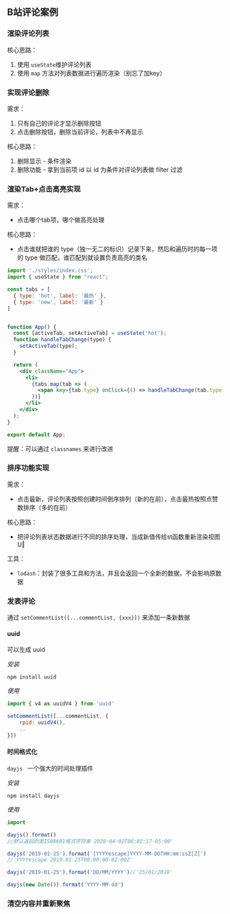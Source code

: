 ## B站评论案例

### 渲染评论列表

核心思路：

1. 使用 `useState`维护评论列表
2. 使用 `map` 方法对列表数据进行遍历渲染（别忘了加key）

### 实现评论删除

需求：

1. 只有自己的评论才显示删除按钮
2. 点击删除按钮，删除当前评论，列表中不再显示

核心思路：

1. 删除显示 - 条件渲染
2. 删除功能 - 拿到当前项 id 以 id 为条件对评论列表做 filter 过滤

### 渲染Tab+点击高亮实现

需求：

+ 点击哪个tab项，哪个做高亮处理

核心思路：

+ 点击谁就把谁的 type（独一无二的标识）记录下来，然后和遍历时的每一项的 type 做匹配，谁匹配到就设置负责高亮的类名

```jsx
import './styles/index.css';
import { useState } from "react";

const tabs = [
  { type: 'hot', label: '最热' },
  { type: 'new', label: '最新' }
]


function App() {
  const [activeTab, setActiveTab] = useState('hot');
  function handleTabChange(type) {
    setActiveTab(type);
  }

  return (
    <div className="App">
      <li>
        {tabs.map(tab => (
          <span key={tab.type} onClick={() => handleTabChange(tab.type)} className={`nav-item ${activeTab === tab.type && 'active'}`}>{tab.label}</span>
        ))}
      </li>
    </div>
  );
}

export default App;
```

提醒：可以通过 `classnames` 来进行改进

### 排序功能实现

需求：

+ 点击最新，评论列表按照创建时间倒序排列（新的在前），点击最热按照点赞数排序（多的在前） 

核心思路：

+ 把评论列表状态数据进行不同的排序处理，当成新值传给st函数重新渲染视图U‖

工具：

+ `lodash`：封装了很多工具和方法，并且会返回一个全新的数据，不会影响原数据

### 发表评论

通过 `setCommentList([...commentList, {xxx}])` 来添加一条新数据

#### uuid

可以生成 uuid

*安装*

```shell
npm install uuid
```

*使用*

```jsx
import { v4 as uuidV4 } from 'uuid'

setCommentList([...commentList, {
    rpid: uuidV4(),
    ..
}])
```

#### 时间格式化

`dayjs ` 一个强大的时间处理插件

*安装*

```shell
npm install dayjs
```

*使用*

```js
import 

dayjs().format()
//默认返回的是IS08601格式字符串 2020-04-02T08:02:17-05:00'

dayjs('2019-01-25').format('[YYYYescape]YYYY-MM-DDTHH:mm:ssZ[Z]')
//'YYYYescape 2019-01-25T00:00:00-02:00Z'

dayjs('2019-01-25'),format('DD/MM/YYYY')//'25/01/2019'

dayjs(new Date()).format('YYYY-MM-dd')
```

### 清空内容并重新聚焦


